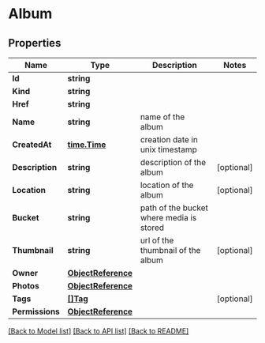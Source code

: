 # Album

## Properties

Name | Type | Description | Notes
------------ | ------------- | ------------- | -------------
**Id** | **string** |  | 
**Kind** | **string** |  | 
**Href** | **string** |  | 
**Name** | **string** | name of the album | 
**CreatedAt** | [**time.Time**](time.Time.md) | creation date in unix timestamp | 
**Description** | **string** | description of the album | [optional] 
**Location** | **string** | location of the album | [optional] 
**Bucket** | **string** | path of the bucket where media is stored | 
**Thumbnail** | **string** | url of the thumbnail of the album | [optional] 
**Owner** | [**ObjectReference**](ObjectReference.md) |  | 
**Photos** | [**ObjectReference**](ObjectReference.md) |  | 
**Tags** | [**[]Tag**](Tag.md) |  | [optional] 
**Permissions** | [**ObjectReference**](ObjectReference.md) |  | 

[[Back to Model list]](../README.md#documentation-for-models) [[Back to API list]](../README.md#documentation-for-api-endpoints) [[Back to README]](../README.md)


